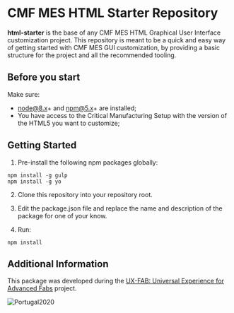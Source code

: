 CMF MES HTML Starter Repository
========= 

**html-starter** is the base of any CMF MES HTML Graphical User Interface customization project.
This repository is meant to be a quick and easy way of getting started with CMF MES GUI customization, by providing a basic structure for the project and all the recommended tooling.

## Before you start

Make sure:
* node@8.x+ and npm@5.x+ are installed;
* You have access to the Critical Manufacturing Setup with the version of the HTML5 you want to customize;


## Getting Started

1. Pre-install the following npm packages globally:

```
npm install -g gulp
npm install -g yo
```

2. Clone this repository into your repository root.

3. Edit the package.json file and replace the name and description of the package for one of your know.

4. Run:

```
npm install
```

## Additional Information

This package was developed during the [UX-FAB: Universal Experience for Advanced Fabs](http://www.criticalmanufacturing.com/en/r-d/ux-fab) project.

![Portugal2020](http://www.criticalmanufacturing.com/uploads/richtext/images/2017030610420258bd3cfa033c0.png)